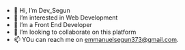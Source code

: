 - 👋 Hi, I’m Dev_Segun
- 👀 I’m interested in Web Development 
- 🌱 I’m a Front End Developer
- 💞️ I’m looking to collaborate on this platform 
- 📫 YOu can reach me on emmanuelsegun373@gmail.com.

<!---
olasemmy/olasemmy is a ✨ special ✨ repository because its `README.md` (this file) appears on your GitHub profile.
You can click the Preview link to take a look at your changes.
--->
